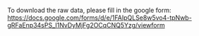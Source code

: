 To download the raw data, please fill in the google form: https://docs.google.com/forms/d/e/1FAIpQLSe8w5vo4-tpNwb-gRFaEnp34sPS_I1NvDyMjFg2OCqCNQ5Yzg/viewform
